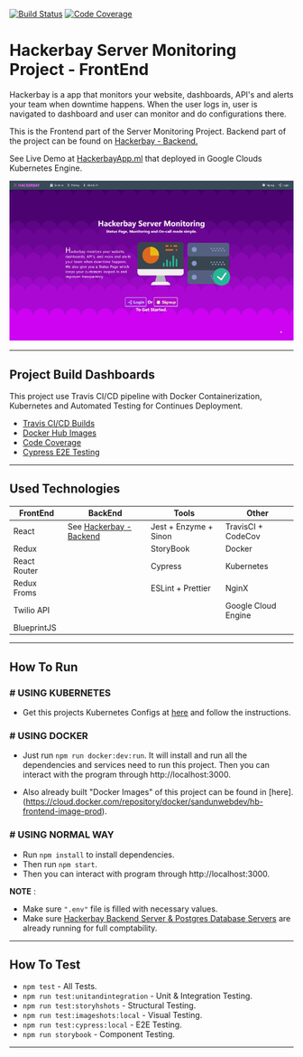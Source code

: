 [![Build Status](https://travis-ci.com/SandunWebDev/hackerbay-frontend.svg?branch=master)](https://travis-ci.com/SandunWebDev/hackerbay-frontend) [![Code Coverage](https://codecov.io/gh/SandunWebDev/hackerbay-frontend/branch/master/graph/badge.svg)](https://codecov.io/gh/SandunWebDev/hackerbay-frontend)


# **Hackerbay Server Monitoring Project - FrontEnd**


Hackerbay is a app that monitors your website, dashboards, API's and alerts your team when downtime happens. When the user logs in, user is navigated to dashboard and user can monitor and do configurations there.

This is the Frontend part of the Server Monitoring Project. Backend part of the project can be found on [Hackerbay - Backend.](https://github.com/SandunWebDev/hackerbay/)

See Live Demo at [HackerbayApp.ml](http://HackerbayApp.ml) that deployed in Google Clouds Kubernetes Engine.

<p align="center">
  <img src="resources/frontend.gif"/>
</p>

---
## 	**Project Build Dashboards**


  This project use Travis CI/CD pipeline with Docker Containerization, Kubernetes and Automated Testing for Continues Deployment. 

- [Travis CI/CD Builds](https://travis-ci.com/SandunWebDev/hackerbay-frontend)
- [Docker Hub Images](https://cloud.docker.com/repository/docker/sandunwebdev/hb-frontend-image-prod)
- [Code Coverage](https://codecov.io/gh/SandunWebDev/hackerbay-frontend)
- [Cypress E2E Testing](https://dashboard.cypress.io/#/projects/k5bijp/runs)

---
## **Used Technologies**


| FrontEnd     | BackEnd                                                               | Tools                      | Other              |
| ------------ | --------------------------------------------------------------------- | -------------------------- | ------------------ |
| React        | See [Hackerbay - Backend](https://github.com/SandunWebDev/hackerbay/) | Jest + Enzyme + Sinon      | TravisCI + CodeCov |
| Redux        |                                                                       | StoryBook                  | Docker             |
| React Router |                                                                       | Cypress                    | Kubernetes         |
| Redux Froms  |                                                                       | ESLint + Prettier          | NginX              |
| Twilio API   |                                                                       |                            | Google Cloud Engine|
| BlueprintJS  |                                                                       |                            |                    |

---
## **How To Run**

### # USING KUBERNETES
- Get this projects Kubernetes Configs at [here](https://github.com/SandunWebDev/hackerbay-kubernetes) and follow the instructions.

### # USING DOCKER
- Just run `npm run docker:dev:run`. It will install and run all the dependencies and services need to run this project. Then you can interact with the program through http://localhost:3000.

- Also already built "Docker Images" of this project can be found in [here].(https://cloud.docker.com/repository/docker/sandunwebdev/hb-frontend-image-prod).

### # USING NORMAL WAY
- Run `npm install` to install dependencies.
- Then run `npm start`.
- Then you can interact with program through http://localhost:3000.

**NOTE** : 
  - Make sure `".env"` file is filled with necessary values.
  - Make sure [Hackerbay Backend Server & Postgres Database Servers](https://github.com/SandunWebDev/hackerbay/) are already running for full comptability.

---
## **How To Test**

- `npm test` - All Tests.
- `npm run test:unitandintegration` - Unit & Integration Testing.
- `npm run test:storyhshots` - Structural Testing.
- `npm run test:imageshots:local` - Visual Testing.
- `npm run test:cypress:local` - E2E Testing.
- `npm run storybook` - Component Testing.

---

